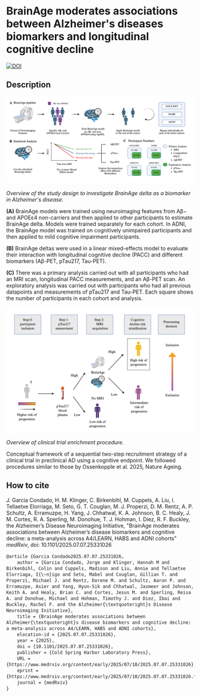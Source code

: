 # BrainAge moderates associations between Alzheimer's diseases biomarkers and longitudinal cognitive decline

[![DOI](https://img.shields.io/badge/DOI-10.1101%2F2025.07.19.543210-blue.svg)](https://doi.org/10.1101/2025.07.07.253310260)

## Description

![Study Design](./figures/overview_metanalysis.png)

*Overview of the study design to investigate BrainAge delta as a biomarker in Alzheimer's disease.*

**(A)** BrainAge models were trained using neuroimaging features from Aβ− and APOEε4 non-carriers and then applied to other participants to estimate BrainAge delta. Models were trained separately for each cohort. In ADNI, the BrainAge model was trained on cognitively unimpaired participants and then applied to mild cognitive impairment participants.

**(B)** BrainAge deltas were used in a linear mixed-effects model to evaluate their interaction with longitudinal cognitive decline (PACC) and different biomarkers (Aβ-PET, pTau217, Tau-PET).

**(C)** There was a primary analysis carried out with all participants who had an MRI scan, longitudinal PACC measurements, and an Aβ-PET scan. An exploratory analysis was carried out with participants who had all previous datapoints and measurements of pTau217 and Tau-PET. Each square shows the number of participants in each cohort and analysis.

![Clinical Trial Enrichment](./figures/screening_outline.png)

*Overview of clinical trial enrichment procedure.*

Conceptual framework of a sequential two-step recruitment strategy of a clinical trial in preclinical AD using a cognitive endpoint. We followed procedures similar to those by Ossenkopple et al. 2025, Nature Ageing. 

## How to cite

J. Garcia Condado, H. M. Klinger, C. Birkenbihl, M. Cuppels, A. Liu, I. Tellaetxe Elorriaga, M. Seto, G. T. Couglan, M. J. Properzi, D. M. Rentz, A. P. Schultz, A. Erramuzpe, H. Yang, J. Chhatwal, K. A. Johnson, B. C. Healy, J. M. Cortes, R. A. Sperling, M. Donohue, T. J. Hohman, I. Diez, R. F. Buckley, the Alzheimer’s Disease Neuroimaging Initiative, "BrainAge moderates associations between Alzheimer’s disease biomarkers and cognitive decline: a meta-analysis across A4/LEARN, HABS and ADNI cohorts" *medRxiv*, doi: 10.1101/2025.07.07.25331026

```
@article {Garcia Condado2025.07.07.25331026,
	author = {Garcia Condado, Jorge and Klinger, Hannah M and Birkenbihl, Colin and Cuppels, Madison and Liu, Annie and Tellaetxe Elorriaga, I{\~n}igo and Seto, Mabel and Couglan, Gillian T. and Properzi, Michael J. and Rentz, Dorene M. and Schultz, Aaron P. and Erramuzpe, Asier and Yang, Hyun-Sik and Chhatwal, Jasmeer and Johnson, Keith A. and Healy, Brian C. and Cortes, Jesus M. and Sperling, Reisa A. and Donohue, Michael and Hohman, Timothy J. and Diez, Ibai and Buckley, Rachel F. and the Alzheimer{\textquoteright}s Disease Neuroimaging Initiative},
	title = {BrainAge moderates associations between Alzheimer{\textquoteright}s disease biomarkers and cognitive decline: a meta-analysis across A4/LEARN, HABS and ADNI cohorts},
	elocation-id = {2025.07.07.25331026},
	year = {2025},
	doi = {10.1101/2025.07.07.25331026},
	publisher = {Cold Spring Harbor Laboratory Press},
	URL = {https://www.medrxiv.org/content/early/2025/07/10/2025.07.07.25331026},
	eprint = {https://www.medrxiv.org/content/early/2025/07/10/2025.07.07.25331026.full.pdf},
	journal = {medRxiv}
}
```
